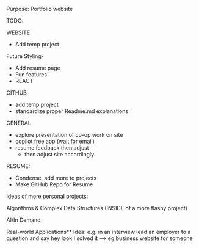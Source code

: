 Purpose:
Portfolio website


TODO:

WEBSITE
- Add temp project


Future Styling-
- Add resume page
- Fun features
- REACT



GITHUB
- add temp project
- standardize proper Readme.md explanations


GENERAL
- explore presentation of co-op work on site
- copilot free app (wait for email)
- resume feedback then adjust
    - then adjust site accordingly


RESUME: 
- Condense, add more to projects
- Make GitHub Repo for Resume





Ideas of more personal projects:

Algorithms & Complex Data Structures (INSIDE of a more flashy project)

AI/In Demand

Real-world Applications** Idea: e.g. in an interview lead an employer to a question and say hey look I solved it 
--> eg business website for someone





